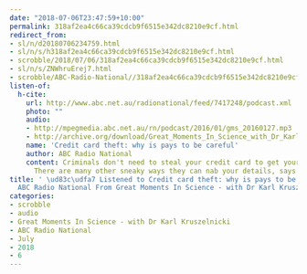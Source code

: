 ```yaml
---
date: "2018-07-06T23:47:59+10:00"
permalink: 318af2ea4c66ca39cdcb9f6515e342dc8210e9cf.html
redirect_from:
- sl/n/d20180706234759.html
- sl/n/s/h318af2ea4c66ca39cdcb9f6515e342dc8210e9cf.html
- scrobble/2018/07/06/318af2ea4c66ca39cdcb9f6515e342dc8210e9cf.html
- sl/n/s/ZNWhruErej7.html
- scrobble/ABC-Radio-National//318af2ea4c66ca39cdcb9f6515e342dc8210e9cf.html
listen-of:
  h-cite:
    url: http://www.abc.net.au/radionational/feed/7417248/podcast.xml
    photo: ""
    audio:
    - http://mpegmedia.abc.net.au/rn/podcast/2016/01/gms_20160127.mp3
    - http://archive.org/download/Great_Moments_In_Science_with_Dr_Karl_Kruszelnicki-Podcast-by-ABC_Radio_National/Credit_card_theft_why_is_pays_to_be_careful.mp3
    name: 'Credit card theft: why is pays to be careful'
    author: ABC Radio National
    content: Criminals don't need to steal your credit card to get your information.
      There are many other sneaky ways they can nab your details, says Dr Karl.
title: ' \ud83c\udfa7 Listened to Credit card theft: why is pays to be careful by
  ABC Radio National From Great Moments In Science - with Dr Karl Kruszelnicki'
categories:
- scrobble
- audio
- Great Moments In Science - with Dr Karl Kruszelnicki
- ABC Radio National
- July
- 2018
- 6
---
```

